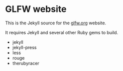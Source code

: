 # GLFW website

This is the Jekyll source for the [glfw.org](https://www.glfw.org/) website.

It requires Jekyll and several other Ruby gems to build.

 - jekyll
 - jekyll-press
 - less
 - rouge
 - therubyracer

